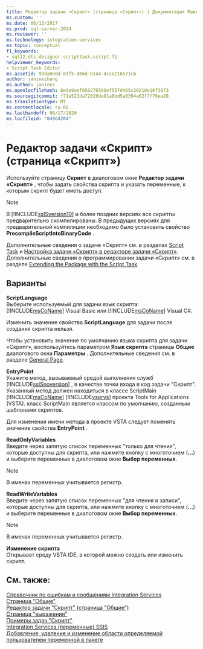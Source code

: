 ```yaml
---
title: Редактор задачи «Скрипт» (страница «Скрипт») | Документация Майкрософт
ms.custom: ''
ms.date: 06/13/2017
ms.prod: sql-server-2014
ms.reviewer: ''
ms.technology: integration-services
ms.topic: conceptual
f1_keywords:
- sql12.dts.designer.scripttask.script.f1
helpviewer_keywords:
- Script Task Editor
ms.assetid: 93da0e0d-83f5-406d-b144-4cce216571cb
author: janinezhang
ms.author: janinez
ms.openlocfilehash: 8e9e9aef856276508ef557d465c20210e16f3073
ms.sourcegitcommit: f71e523da72019de81a8bd5a0394a62f7f76ea20
ms.translationtype: MT
ms.contentlocale: ru-RU
ms.lasthandoff: 06/17/2020
ms.locfileid: "84964204"
---
```

# <a name="script-task-editor-script-page"></a>Редактор задачи «Скрипт» (страница «Скрипт»)
  Используйте страницу **Скрипт** в диалоговом окне **Редактор задачи «Скрипт»** , чтобы задать свойства скрипта и указать переменные, к которым скрипт будет иметь доступ.  
  
> [!NOTE]  
>  В [!INCLUDE[ssISversion10](../includes/ssisversion10-md.md)] и более поздних версиях все скрипты предварительно скомпилированы. В предыдущих версиях для предварительной компиляции необходимо было установить свойство **PrecompileScriptIntoBinaryCode** .  
  
 Дополнительные сведения о задаче «Скрипт» см. в разделах [Script Task](control-flow/script-task.md) и [Настройка задачи «Скрипт» в редакторе задачи «Скрипт»](extending-packages-scripting/task/configuring-the-script-task-in-the-script-task-editor.md). Дополнительные сведения о программировании задачи «Скрипт» см. в разделе [Extending the Package with the Script Task](extending-packages-scripting/task/extending-the-package-with-the-script-task.md).  
  
## <a name="options"></a>Варианты  
 **ScriptLanguage**  
 Выберите используемый для задачи язык скрипта: [!INCLUDE[msCoName](../includes/msconame-md.md)] Visual Basic или [!INCLUDE[msCoName](../includes/msconame-md.md)] Visual C#.  
  
 Изменить значение свойства **ScriptLanguage** для задачи после создания скрипта нельзя.  
  
 Чтобы установить значение по умолчанию языка скрипта для задачи «Скрипт», воспользуйтесь параметром **Язык скрипта** страницы **Общие** диалогового окна **Параметры** . Дополнительные сведения см. в разделе [General Page](general-page-of-integration-services-designers-options.md).  
  
 **EntryPoint**  
 Укажите метод, вызываемый средой выполнения служб [!INCLUDE[ssISnoversion](../includes/ssisnoversion-md.md)] , в качестве точки входа в код задачи "Скрипт". Указанный метод должен находиться в классе ScriptMain [!INCLUDE[msCoName](../includes/msconame-md.md)] [!INCLUDE[vsprvs](../includes/vsprvs-md.md)] проекта Tools for Applications (VSTA). класс ScriptMain является классом по умолчанию, созданным шаблонами скриптов.  
  
 Для изменения имени метода в проекте VSTA следует поменять значение свойства **EntryPoint** .  
  
 **ReadOnlyVariables**  
 Введите через запятую список переменных "только для чтения", которые доступны для скрипта, или нажмите кнопку с многоточием (**...**) и выберите переменные в диалоговом окне **Выбор переменных**.  
  
> [!NOTE]  
>  В именах переменных учитывается регистр.  
  
 **ReadWriteVariables**  
 Введите через запятую список переменных "для чтения и записи", которые доступны для скрипта, или нажмите кнопку с многоточием (**...**) и выберите переменные в диалоговом окне **Выбор переменных**.  
  
> [!NOTE]  
>  В именах переменных учитывается регистр.  
  
 **Изменение скрипта**  
 Открывает среду VSTA IDE, в которой можно создать или изменить скрипт.  
  
## <a name="see-also"></a>См. также:  
 [Справочник по ошибкам и сообщениям Integration Services](../../2014/integration-services/integration-services-error-and-message-reference.md)   
 [Страница "Общие"](general-page-of-integration-services-designers-options.md)   
 [Редактор задачи "Скрипт" &#40;страница "Общие"&#41;](../../2014/integration-services/script-task-editor-general-page.md)   
 [Страница "выражения"](expressions/expressions-page.md)   
 [Примеры задач "Скрипт"](extending-packages-scripting-task-examples/script-task-examples.md)   
 [Integration Services &#40;переменные&#41; SSIS](integration-services-ssis-variables.md)   
 [Добавление, удаление и изменение области определяемой пользователем переменной в пакете](../../2014/integration-services/add-delete-change-scope-of-user-defined-variable-in-a-package.md)  
  
  
